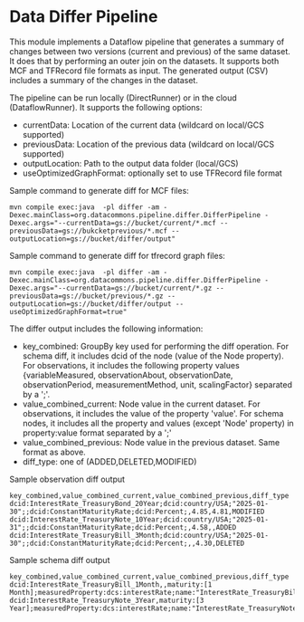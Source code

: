 # Data Differ Pipeline

This module implements a Dataflow pipeline that generates a summary of changes between two versions (current and previous) of the same dataset. It does that by performing an outer join on the datasets. It supports both MCF and TFRecord file formats as input. The generated output (CSV) includes a summary of the changes in the dataset.

The pipeline can be run locally (DirectRunner) or in the cloud (DataflowRunner). It supports the following options:

- currentData: Location of the current data (wildcard on local/GCS supported)
- previousData: Location of the previous data (wildcard on local/GCS supported)
- outputLocation: Path to the output data folder (local/GCS)
- useOptimizedGraphFormat: optionally set to use TFRecord file format

Sample command to generate diff for MCF files:

```
mvn compile exec:java  -pl differ -am -Dexec.mainClass=org.datacommons.pipeline.differ.DifferPipeline -Dexec.args="--currentData=gs://bucket/current/*.mcf --previousData=gs://bukcketprevious/*.mcf --outputLocation=gs://bucket/differ/output"
```

Sample command to generate diff for tfrecord graph files:
```
mvn compile exec:java  -pl differ -am -Dexec.mainClass=org.datacommons.pipeline.differ.DifferPipeline -Dexec.args="--currentData=gs://bucket/current/*.gz --previousData=gs://bucket/previous/*.gz --outputLocation=gs://bucket/differ/output --useOptimizedGraphFormat=true" 
```

The differ output includes the following information:

- key_combined: GroupBy key used for performing the diff operation. For schema diff, it includes dcid of the node (value of the Node property). For observations, it includes the following property values {variableMeasured, observationAbout, observationDate, observationPeriod, measurementMethod, unit, scalingFactor} separated by a ';'.
- value_combined_current: Node value in the current dataset. For observations, it includes the value of the property 'value'. For schema nodes, it includes all the property and values (except 'Node' property) in property:value format separated by a ';'
- value_combined_previous: Node value in the previous dataset. Same format as above.
- diff_type: one of (ADDED,DELETED,MODIFIED)

Sample observation diff output

```
key_combined,value_combined_current,value_combined_previous,diff_type
dcid:InterestRate_TreasuryBond_20Year;dcid:country/USA;"2025-01-30";;dcid:ConstantMaturityRate;dcid:Percent;,4.85,4.81,MODIFIED
dcid:InterestRate_TreasuryNote_10Year;dcid:country/USA;"2025-01-31";;dcid:ConstantMaturityRate;dcid:Percent;,4.58,,ADDED
dcid:InterestRate_TreasuryBill_3Month;dcid:country/USA;"2025-01-30";;dcid:ConstantMaturityRate;dcid:Percent;,,4.30,DELETED
```

Sample schema diff output
```
key_combined,value_combined_current,value_combined_previous,diff_type
dcid:InterestRate_TreasuryBill_1Month,,maturity:[1 Month];measuredProperty:dcs:interestRate;name:"InterestRate_TreasuryBill_1Month";populationType:dcs:TreasuryBill;statType:dcs:measuredValue;typeOf:dcs:StatisticalVariable,DELETED
dcid:InterestRate_TreasuryNote_3Year,maturity:[3 Year];measuredProperty:dcs:interestRate;name:"InterestRate_TreasuryNote_3Year";populationType:dcs:TreasuryNote;statType:dcs:measuredValue;typeOf:dcs:StatisticalVariable,,ADDED
```